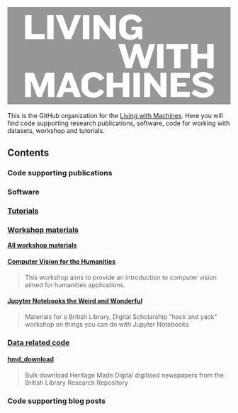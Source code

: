 
![Living with Machines logo](../lwm_logo_cropped.png)

This is the GitHub organization for the [Living with Machines](https://livingwithmachines.ac.uk/). Here you will find code supporting research publications, software, code for working with datasets, workshop and tutorials.

## Contents

### Code supporting publications 

### Software

### [Tutorials](https://github.com/search?q=topic%3Atutorial+org%3ALiving-with-machines+fork%3Atrue) 

### [Workshop materials](https://github.com/search?q=topic%3Aworkshop+org%3ALiving-with-machines+fork%3Atrue)

[**All workshop materials**](https://github.com/search?q=topic%3Aworkshop+org%3ALiving-with-machines+fork%3Atrue)

#### [Computer Vision for the Humanities](https://github.com/Living-with-machines/Computer-Vision-for-the-Humanities-workshop)
> This workshop aims to provide an introduction to computer vision aimed for humanities applications. 

#### [Jupyter Notebooks the Weird and Wonderful](https://github.com/Living-with-machines/Jupyter-Notebooks-The-Weird-and-Wonderful)
> Materials for a British Library, Digital Scholarship "hack and yack" workshop on things you can do with Jupyter Notebooks

### [Data related code](https://github.com/search?q=topic%3Adataset+org%3ALiving-with-machines&type=Repositories) 

#### [hmd_download](https://github.com/Living-with-machines/hmd_newspaper_dl)
> Bulk download Heritage Made Digital digitised newspapers from the British Library Research Repository

### Code supporting blog posts 
